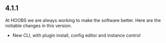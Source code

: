 ## 4.1.1
At HOOBS we are always working to make the software better. Here are the notiable changes in this version.

* New CLI, with plugin install, config editor and instance control
